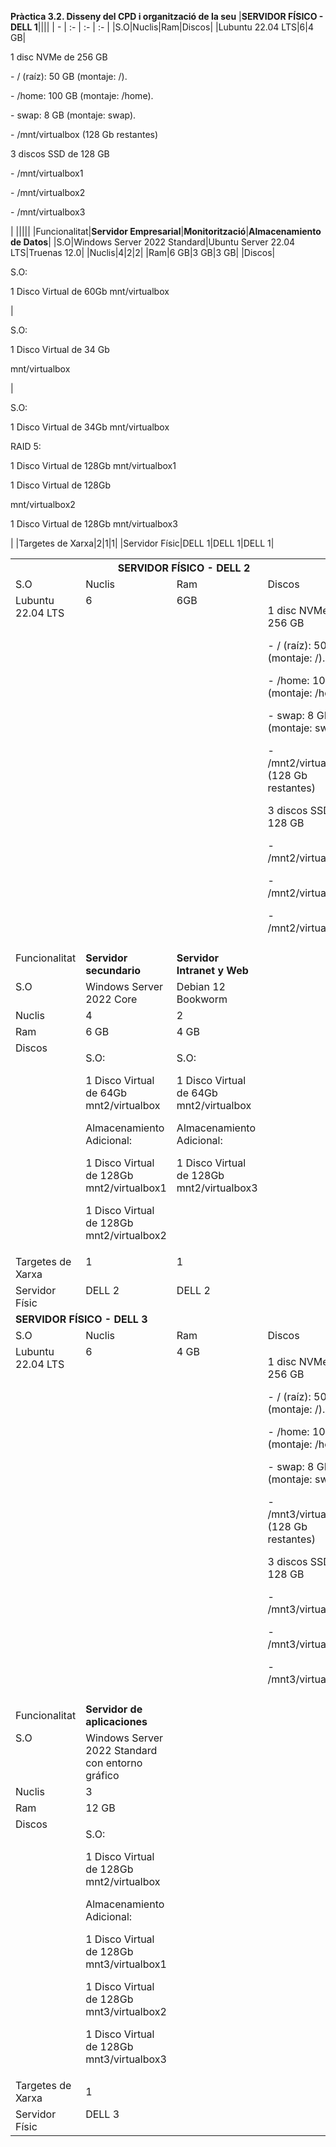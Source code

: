 **Pràctica 3.2. Disseny del CPD i organització de la seu**
|**SERVIDOR FÍSICO - DELL 1**||||
| - | :- | :- | :- |
|S.O|Nuclis|Ram|Discos|
|Lubuntu 22.04 LTS|6|4 GB|<p>1 disc NVMe de 256 GB</p><p>- / (raíz): 50 GB (montaje: /).</p><p>- /home: 100 GB (montaje: /home).</p><p>- swap: 8 GB (montaje: swap).</p><p>- /mnt/virtualbox (128 Gb restantes)</p><p>3 discos SSD de 128 GB</p><p>- /mnt/virtualbox1</p><p>- /mnt/virtualbox2</p><p>- /mnt/virtualbox3</p>|
|||||
|Funcionalitat|**Servidor Empresarial**|**Monitorització**|**Almacenamiento de Datos**|
|S.O|Windows Server 2022 Standard|Ubuntu Server 22.04 LTS|Truenas 12.0|
|Nuclis|4|2|2|
|Ram|6 GB|3 GB|3 GB|
|Discos|<p>S.O:</p><p>1 Disco Virtual de 60Gb mnt/virtualbox</p>|<p>S.O:</p><p>1 Disco Virtual de 34 Gb</p><p>mnt/virtualbox</p>|<p>S.O:</p><p>1 Disco Virtual de 34Gb mnt/virtualbox</p><p>RAID 5:</p><p>1 Disco Virtual de 128Gb mnt/virtualbox1</p><p>1 Disco Virtual de 128Gb</p><p>mnt/virtualbox2</p><p>1 Disco Virtual de 128Gb mnt/virtualbox3</p>|
|Targetes de Xarxa|2|1|1|
|Servidor Físic|DELL 1|DELL 1|DELL 1|



<table><tr><th colspan="4" valign="top"><b>SERVIDOR FÍSICO - DELL 2</b></th></tr>
<tr><td colspan="1" valign="top">S.O</td><td colspan="1" valign="top">Nuclis</td><td colspan="1" valign="top">Ram</td><td colspan="1" valign="top">Discos</td></tr>
<tr><td colspan="1" valign="top">Lubuntu 22.04 LTS</td><td colspan="1" valign="top">6</td><td colspan="1" valign="top">6GB</td><td colspan="1" valign="top"><p>1 disc NVMe de 256 GB</p><p>- / (raíz): 50 GB (montaje: /).</p><p>- /home: 100 GB (montaje: /home).</p><p>- swap: 8 GB (montaje: swap).</p><p>- /mnt2/virtualbox (128 Gb restantes)</p><p>3 discos SSD de 128 GB</p><p>- /mnt2/virtualbox1</p><p>- /mnt2/virtualbox2</p><p>- /mnt2/virtualbox3</p></td></tr>
<tr><td colspan="3"></td><td colspan="1" rowspan="1"></td></tr>
<tr><td colspan="1" valign="top">Funcionalitat</td><td colspan="1" valign="top"><b>Servidor secundario</b></td><td colspan="1" valign="top"><b>Servidor Intranet y Web</b></td></tr>
<tr><td colspan="1" valign="top">S.O</td><td colspan="1" valign="top">Windows Server 2022 Core</td><td colspan="1" valign="top">Debian 12 Bookworm</td></tr>
<tr><td colspan="1" valign="top">Nuclis</td><td colspan="1" valign="top">4</td><td colspan="1" valign="top">2</td></tr>
<tr><td colspan="1" valign="top">Ram</td><td colspan="1" valign="top">6 GB</td><td colspan="1" valign="top">4 GB</td></tr>
<tr><td colspan="1" valign="top">Discos</td><td colspan="1" valign="top"><p>S.O:</p><p>1 Disco Virtual de 64Gb mnt2/virtualbox</p><p>Almacenamiento Adicional:</p><p>1 Disco Virtual de 128Gb mnt2/virtualbox1</p><p>1 Disco Virtual de 128Gb mnt2/virtualbox2</p></td><td colspan="1" valign="top"><p>S.O:</p><p>1 Disco Virtual de 64Gb mnt2/virtualbox</p><p>Almacenamiento Adicional:</p><p>1 Disco Virtual de 128Gb mnt2/virtualbox3</p></td></tr>
<tr><td colspan="1" valign="top">Targetes de Xarxa</td><td colspan="1" valign="top">1</td><td colspan="1" valign="top">1</td></tr>
<tr><td colspan="1" valign="top">Servidor Físic</td><td colspan="1" valign="top">DELL 2</td><td colspan="1" valign="top">DELL 2</td></tr>
<tr><td colspan="5"><b>SERVIDOR FÍSICO - DELL 3</b></td></tr>
<tr><td colspan="1">S.O</td><td colspan="1">Nuclis</td><td colspan="1">Ram</td><td colspan="2">Discos</td></tr>
<tr><td colspan="1" valign="top">Lubuntu 22.04 LTS</td><td colspan="1" valign="top">6</td><td colspan="1" valign="top">4 GB</td><td colspan="2"><p>1 disc NVMe de 256 GB</p><p>- / (raíz): 50 GB (montaje: /).</p><p>- /home: 100 GB (montaje: /home).</p><p>- swap: 8 GB (montaje: swap).</p><p>- /mnt3/virtualbox (128 Gb restantes)</p><p>3 discos SSD de 128 GB</p><p>- /mnt3/virtualbox1</p><p>- /mnt3/virtualbox2</p><p>- /mnt3/virtualbox3</p></td></tr>
<tr><td colspan="3"></td><td colspan="2" rowspan="1"></td></tr>
<tr><td colspan="1">Funcionalitat</td><td colspan="1"><b>Servidor de aplicaciones</b></td><td colspan="1" rowspan="7"></td></tr>
<tr><td colspan="1" valign="top">S.O</td><td colspan="1" valign="top">Windows Server 2022 Standard con entorno gráfico</td></tr>
<tr><td colspan="1" valign="top">Nuclis</td><td colspan="1">3</td></tr>
<tr><td colspan="1" valign="top">Ram</td><td colspan="1">12 GB</td></tr>
<tr><td colspan="1" valign="top">Discos</td><td colspan="1" valign="top"><p>S.O:</p><p>1 Disco Virtual de 128Gb mnt2/virtualbox</p><p>Almacenamiento Adicional:</p><p>1 Disco Virtual de 128Gb mnt3/virtualbox1</p><p>1 Disco Virtual de 128Gb mnt3/virtualbox2</p><p>1 Disco Virtual de 128Gb mnt3/virtualbox3</p></td></tr>
<tr><td colspan="1" valign="top">Targetes de Xarxa</td><td colspan="1">1</td></tr>
<tr><td colspan="1" valign="top">Servidor Físic</td><td colspan="1" valign="top">DELL 3</td></tr>
</table>
